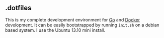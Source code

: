 ## .dotfiles

This is my complete development environment for [Go](http://golang.org) and [Docker](http://docker.io) 
development.  It can be easily bootstrapped by running `init.sh` on a debian based system.  I use the Ubuntu 13.10 mini install.
